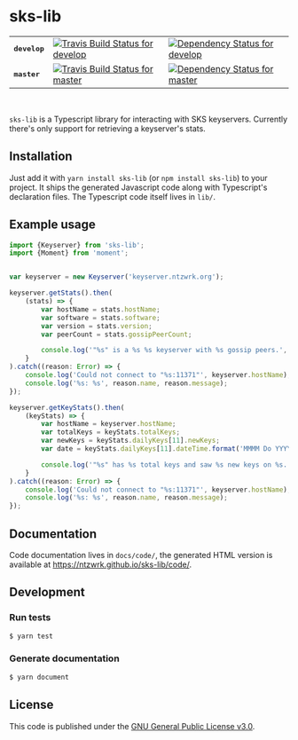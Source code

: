 # sks-lib

<table>
	<tr>
		<td><tt><b>develop</b></tt></td>
		<td><a href="https://travis-ci.org/ntzwrk/sks-lib"><img src="https://travis-ci.org/ntzwrk/sks-lib.svg?branch=develop" alt="Travis Build Status for develop"></a></td>
		<td><a href="https://david-dm.org/ntzwrk/sks-lib/develop"><img src="https://david-dm.org/ntzwrk/sks-lib/develop/status.svg" alt="Dependency Status for develop"></a></td>
	</tr>
	<tr>
		<td><tt><b>master</b></tt></td>
		<td><a href="https://travis-ci.org/ntzwrk/sks-lib"><img src="https://travis-ci.org/ntzwrk/sks-lib.svg?branch=master" alt="Travis Build Status for master"></a></td>
		<td><a href="https://david-dm.org/ntzwrk/sks-lib/master"><img src="https://david-dm.org/ntzwrk/sks-lib/master/status.svg" alt="Dependency Status for master"></a></td>
	</tr>
</table>
<br />

`sks-lib` is a Typescript library for interacting with SKS keyservers. Currently there's only support for retrieving a keyserver's stats.


## Installation

Just add it with `yarn install sks-lib` (or `npm install sks-lib`) to your project. It ships the generated Javascript code along with Typescript's declaration files. The Typescript code itself lives in `lib/`.


## Example usage

```ts
import {Keyserver} from 'sks-lib';
import {Moment} from 'moment';


var keyserver = new Keyserver('keyserver.ntzwrk.org');

keyserver.getStats().then(
	(stats) => {
		var hostName = stats.hostName;
		var software = stats.software;
		var version = stats.version;
		var peerCount = stats.gossipPeerCount;

		console.log('"%s" is a %s %s keyserver with %s gossip peers.', hostName, software, version, peerCount);
	}
).catch((reason: Error) => {
	console.log('Could not connect to "%s:11371"', keyserver.hostName);
	console.log('%s: %s', reason.name, reason.message);
});

keyserver.getKeyStats().then(
	(keyStats) => {
		var hostName = keyserver.hostName;
		var totalKeys = keyStats.totalKeys;
		var newKeys = keyStats.dailyKeys[11].newKeys;
		var date = keyStats.dailyKeys[11].dateTime.format('MMMM Do YYYY');

		console.log('"%s" has %s total keys and saw %s new keys on %s.', hostName, totalKeys, newKeys, date);
	}
).catch((reason: Error) => {
	console.log('Could not connect to "%s:11371"', keyserver.hostName);
	console.log('%s: %s', reason.name, reason.message);
});
```


## Documentation

Code documentation lives in `docs/code/`, the generated HTML version is available at https://ntzwrk.github.io/sks-lib/code/.


## Development

### Run tests
```bash
$ yarn test
```

### Generate documentation
```bash
$ yarn document
```


## License

This code is published under the [GNU General Public License v3.0](LICENSE.md).
